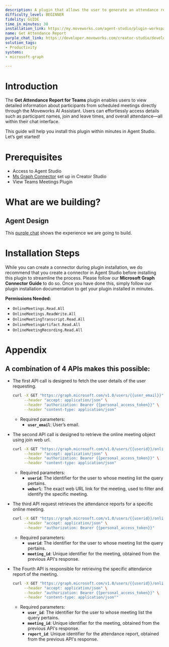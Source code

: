 ```yaml
---
description: A plugin that allows the user to generate an attendance report of a meet.
difficulty_level: BEGINNER
fidelity: GUIDE
time_in_minutes: 30
installation_link: https://my.moveworks.com/agent-studio/plugin-workspace/plugins?externalAssetId=923bcabf-f1ce-4049-a1b2-7e4b0c6b5801
name: Get Attendance Report
purple_chat_link: https://developer.moveworks.com/creator-studio/developer-tools/purple-chat/?conversation=%7B%22startTimestamp%22%3A%2211%3A43%2BAM%22%2C%22messages%22%3A%5B%7B%22parts%22%3A%5B%7B%22richText%22%3A%22Hi%2C+can+you+get+me+the+attendance+report+for+a+meeting%3F%22%7D%5D%2C%22role%22%3A%22user%22%7D%2C%7B%22parts%22%3A%5B%7B%22richText%22%3A%22Alright.+Please+provide+the+start+and+end+dates+for+the+range+you%27re+interested+in.%22%7D%5D%2C%22role%22%3A%22assistant%22%7D%2C%7B%22parts%22%3A%5B%7B%22richText%22%3A%22Let%27s+go+from+October+1st%2C+2023+to+October+7th%2C+2023.%22%7D%5D%2C%22role%22%3A%22user%22%7D%2C%7B%22parts%22%3A%5B%7B%22richText%22%3A%22Here+are+the+meetings+scheduled+between+October+1st+and+October+7th%3A%22%7D%2C%7B%22richText%22%3A%22%3Col%3E%5Cn++%3Cli%3E%3Cb%3EProject+Update%3C%2Fb%3E+on+October+2nd%2C+2023%3C%2Fli%3E%5Cn++%3Cli%3E%3Cb%3ETeam+Sync%3C%2Fb%3E+on+October+4th%2C+2023%3C%2Fli%3E%5Cn++%3Cli%3E%3Cb%3EClient+Review%3C%2Fb%3E+on+October+6th%2C+2023%3C%2Fli%3E%5Cn%3C%2Fol%3E%5CnPlease+choose+the+number+of+the+meeting+you+want+the+attendance+report+for.%22%7D%5D%2C%22role%22%3A%22assistant%22%7D%2C%7B%22parts%22%3A%5B%7B%22richText%22%3A%22I+want+the+attendance+report+for+the+%3Cb%3EProject+Update%3C%2Fb%3E+meeting%2C+which+is+option+1.%22%7D%5D%2C%22role%22%3A%22user%22%7D%2C%7B%22parts%22%3A%5B%7B%22richText%22%3A%22You+selected+the+%3Cb%3EProject+Update%3C%2Fb%3E+meeting+on+October+2nd%2C+2023.+Is+that+correct%3F%22%7D%5D%2C%22role%22%3A%22assistant%22%7D%2C%7B%22parts%22%3A%5B%7B%22richText%22%3A%22Yes%2C+that%27s+correct.%22%7D%5D%2C%22role%22%3A%22user%22%7D%2C%7B%22parts%22%3A%5B%7B%22reasoningSteps%22%3A%5B%7B%22richText%22%3A%22%3Cp%3ECalling+Ms+Graph+API+to+get+attendance+report%3C%2Fp%3E%22%2C%22status%22%3A%22pending%22%7D%5D%7D%5D%2C%22role%22%3A%22assistant%22%7D%2C%7B%22parts%22%3A%5B%7B%22richText%22%3A%22%3Cp%3EThe+attendance+report+for+the+Teams+meeting+%3Cstrong%3EProject+Update%3C%2Fstrong%3E+on+October+2nd%2C+2023+has+been+successfully+generated.+Here+are+the+updated+details%3A%3C%2Fp%3E%22%7D%2C%7B%22richText%22%3A%22%3Cp%3ETotal+Number+of+participants+for+this+meet+%3A+%26nbsp%3B2%3Cbr%3E%5Cn%3Cbr%3E%5Cn1.+%3Cstrong%3EAttendee+1%3C%2Fstrong%3E%3Cbr%3E%5Cn+%26nbsp%3B-+%3Cstrong%3ERole%3A%3C%2Fstrong%3E+Organizer%3Cbr%3E%5Cn+%26nbsp%3B-+%3Cstrong%3EEmail%3A%3C%2Fstrong%3E+%3Ca+href%3D%5C%22mailto%3Asvc-product-admin%40deepnets.onmicrosoft.com%5C%22+rel%3D%5C%22noopener+noreferrer%5C%22+target%3D%5C%22_blank%5C%22%3Eabc%40example.com%3C%2Fa%3E%3Cbr%3E%5Cn+%26nbsp%3B-+%3Cstrong%3ETotal+Attendance+Duration%3A%3C%2Fstrong%3E+5+minutes+and+40+seconds%3Cbr%3E%5Cn+%26nbsp%3B-+%3Cstrong%3EJoin+Time%3A%3C%2Fstrong%3E+March+28%2C+2025%2C+12%3A11+PM+IST%3Cbr%3E%5Cn+%26nbsp%3B-+%3Cstrong%3ELeave+Time%3A%3C%2Fstrong%3E+March+28%2C+2025%2C+12%3A16+PM+IST%3C%2Fp%3E%5Cn%3Cp%3E2.+%3Cstrong%3EAttendee+2%3C%2Fstrong%3E%3Cbr%3E%5Cn+%26nbsp%3B-+%3Cstrong%3ERole%3A%3C%2Fstrong%3E+Presenter%3Cbr%3E%5Cn+%26nbsp%3B-+%3Cstrong%3EEmail%3A%3C%2Fstrong%3E+%3Ca+href%3D%5C%22mailto%3Avijval.narayana%40moveworks.ai%5C%22+rel%3D%5C%22noopener+noreferrer%5C%22+target%3D%5C%22_blank%5C%22%3Exyz%40example.com%3C%2Fa%3E%3Cbr%3E%5Cn+%26nbsp%3B-+%3Cstrong%3ETotal+Attendance+Duration%3A%3C%2Fstrong%3E+2+minutes+and+17+seconds%3Cbr%3E%5Cn+%26nbsp%3B-+%3Cstrong%3EJoin+Time%3A%3C%2Fstrong%3E+March+28%2C+2025%2C+12%3A14+PM+IST%3Cbr%3E%5Cn+%26nbsp%3B-+%3Cstrong%3ELeave+Time%3A%3C%2Fstrong%3E+March+28%2C+2025%2C+12%3A16+PM+IST%3Cbr%3E%5Cn%3Cbr%3E%5CnIf+you+need+further+assistance+or+details%2C+feel+free+to+ask%21%3C%2Fp%3E%22%7D%2C%7B%22citations%22%3A%5B%7B%22citationTitle%22%3A%22Project+Update+Attendance+Report%22%2C%22connectorName%22%3A%22microsoft-graph%22%7D%5D%7D%5D%2C%22role%22%3A%22assistant%22%7D%2C%7B%22parts%22%3A%5B%7B%22richText%22%3A%22Thank+you%21%22%7D%5D%2C%22role%22%3A%22user%22%7D%2C%7B%22parts%22%3A%5B%7B%22richText%22%3A%22You%27re+welcome%21+If+you+have+any+more+questions%2C+just+let+me+know.%22%7D%5D%2C%22role%22%3A%22assistant%22%7D%5D%7D
solution_tags:
- Productivity
systems:
- microsoft-graph

---
```

# Introduction

The **Get Attendance Report for Teams** plugin enables users to view detailed information about participants from scheduled meetings directly through the Moveworks AI Assistant. Users can effortlessly access details such as participant names, join and leave times, and overall attendance—all within their chat interface.

This guide will help you install this plugin within minutes in Agent Studio. Let’s get started!

# Prerequisites

- Access to Agent Studio
- [Ms Graph Connector](https://developer.moveworks.com/creator-studio/resources/connector?id=microsoft-graph) set up in Creator Studio
- View Teams Meetings Plugin

# What are we building?

## Agent Design

This [purple chat](https://developer.moveworks.com/creator-studio/developer-tools/purple-chat/?conversation=%7B%22startTimestamp%22%3A%2211%3A43%2BAM%22%2C%22messages%22%3A%5B%7B%22parts%22%3A%5B%7B%22richText%22%3A%22Hi%2C+can+you+get+me+the+attendance+report+for+a+meeting%3F%22%7D%5D%2C%22role%22%3A%22user%22%7D%2C%7B%22parts%22%3A%5B%7B%22richText%22%3A%22Alright.+Please+provide+the+start+and+end+dates+for+the+range+you%27re+interested+in.%22%7D%5D%2C%22role%22%3A%22assistant%22%7D%2C%7B%22parts%22%3A%5B%7B%22richText%22%3A%22Let%27s+go+from+October+1st%2C+2023+to+October+7th%2C+2023.%22%7D%5D%2C%22role%22%3A%22user%22%7D%2C%7B%22parts%22%3A%5B%7B%22richText%22%3A%22Here+are+the+meetings+scheduled+between+October+1st+and+October+7th%3A%22%7D%2C%7B%22richText%22%3A%22%3Col%3E%5Cn++%3Cli%3E%3Cb%3EProject+Update%3C%2Fb%3E+on+October+2nd%2C+2023%3C%2Fli%3E%5Cn++%3Cli%3E%3Cb%3ETeam+Sync%3C%2Fb%3E+on+October+4th%2C+2023%3C%2Fli%3E%5Cn++%3Cli%3E%3Cb%3EClient+Review%3C%2Fb%3E+on+October+6th%2C+2023%3C%2Fli%3E%5Cn%3C%2Fol%3E%5CnPlease+choose+the+number+of+the+meeting+you+want+the+attendance+report+for.%22%7D%5D%2C%22role%22%3A%22assistant%22%7D%2C%7B%22parts%22%3A%5B%7B%22richText%22%3A%22I+want+the+attendance+report+for+the+%3Cb%3EProject+Update%3C%2Fb%3E+meeting%2C+which+is+option+1.%22%7D%5D%2C%22role%22%3A%22user%22%7D%2C%7B%22parts%22%3A%5B%7B%22richText%22%3A%22You+selected+the+%3Cb%3EProject+Update%3C%2Fb%3E+meeting+on+October+2nd%2C+2023.+Is+that+correct%3F%22%7D%5D%2C%22role%22%3A%22assistant%22%7D%2C%7B%22parts%22%3A%5B%7B%22richText%22%3A%22Yes%2C+that%27s+correct.%22%7D%5D%2C%22role%22%3A%22user%22%7D%2C%7B%22parts%22%3A%5B%7B%22reasoningSteps%22%3A%5B%7B%22richText%22%3A%22%3Cp%3ECalling+Ms+Graph+API+to+get+attendance+report%3C%2Fp%3E%22%2C%22status%22%3A%22pending%22%7D%5D%7D%5D%2C%22role%22%3A%22assistant%22%7D%2C%7B%22parts%22%3A%5B%7B%22richText%22%3A%22%3Cp%3EThe+attendance+report+for+the+Teams+meeting+%3Cstrong%3EProject+Update%3C%2Fstrong%3E+on+October+2nd%2C+2023+has+been+successfully+generated.+Here+are+the+updated+details%3A%3C%2Fp%3E%22%7D%2C%7B%22richText%22%3A%22%3Cp%3ETotal+Number+of+participants+for+this+meet+%3A+%26nbsp%3B2%3Cbr%3E%5Cn%3Cbr%3E%5Cn1.+%3Cstrong%3EAttendee+1%3C%2Fstrong%3E%3Cbr%3E%5Cn+%26nbsp%3B-+%3Cstrong%3ERole%3A%3C%2Fstrong%3E+Organizer%3Cbr%3E%5Cn+%26nbsp%3B-+%3Cstrong%3EEmail%3A%3C%2Fstrong%3E+%3Ca+href%3D%5C%22mailto%3Asvc-product-admin%40deepnets.onmicrosoft.com%5C%22+rel%3D%5C%22noopener+noreferrer%5C%22+target%3D%5C%22_blank%5C%22%3Eabc%40example.com%3C%2Fa%3E%3Cbr%3E%5Cn+%26nbsp%3B-+%3Cstrong%3ETotal+Attendance+Duration%3A%3C%2Fstrong%3E+5+minutes+and+40+seconds%3Cbr%3E%5Cn+%26nbsp%3B-+%3Cstrong%3EJoin+Time%3A%3C%2Fstrong%3E+March+28%2C+2025%2C+12%3A11+PM+IST%3Cbr%3E%5Cn+%26nbsp%3B-+%3Cstrong%3ELeave+Time%3A%3C%2Fstrong%3E+March+28%2C+2025%2C+12%3A16+PM+IST%3C%2Fp%3E%5Cn%3Cp%3E2.+%3Cstrong%3EAttendee+2%3C%2Fstrong%3E%3Cbr%3E%5Cn+%26nbsp%3B-+%3Cstrong%3ERole%3A%3C%2Fstrong%3E+Presenter%3Cbr%3E%5Cn+%26nbsp%3B-+%3Cstrong%3EEmail%3A%3C%2Fstrong%3E+%3Ca+href%3D%5C%22mailto%3Avijval.narayana%40moveworks.ai%5C%22+rel%3D%5C%22noopener+noreferrer%5C%22+target%3D%5C%22_blank%5C%22%3Exyz%40example.com%3C%2Fa%3E%3Cbr%3E%5Cn+%26nbsp%3B-+%3Cstrong%3ETotal+Attendance+Duration%3A%3C%2Fstrong%3E+2+minutes+and+17+seconds%3Cbr%3E%5Cn+%26nbsp%3B-+%3Cstrong%3EJoin+Time%3A%3C%2Fstrong%3E+March+28%2C+2025%2C+12%3A14+PM+IST%3Cbr%3E%5Cn+%26nbsp%3B-+%3Cstrong%3ELeave+Time%3A%3C%2Fstrong%3E+March+28%2C+2025%2C+12%3A16+PM+IST%3Cbr%3E%5Cn%3Cbr%3E%5CnIf+you+need+further+assistance+or+details%2C+feel+free+to+ask%21%3C%2Fp%3E%22%7D%2C%7B%22citations%22%3A%5B%7B%22citationTitle%22%3A%22Project+Update+Attendance+Report%22%2C%22connectorName%22%3A%22microsoft-graph%22%7D%5D%7D%5D%2C%22role%22%3A%22assistant%22%7D%2C%7B%22parts%22%3A%5B%7B%22richText%22%3A%22Thank+you%21%22%7D%5D%2C%22role%22%3A%22user%22%7D%2C%7B%22parts%22%3A%5B%7B%22richText%22%3A%22You%27re+welcome%21+If+you+have+any+more+questions%2C+just+let+me+know.%22%7D%5D%2C%22role%22%3A%22assistant%22%7D%5D%7D) shows the experience we are going to build.

# Installation Steps

While you can create a connector during plugin installation, we do recommend that you create a connector in Agent Studio before installing this plugin to streamline the process. Please follow our **Microsoft Graph Connector Guide** to do so. Once you have done this, simply follow our plugin installation documentation to get your plugin installed in minutes.

**Permissions Needed:**

- `OnlineMeetings.Read.All`
- `OnlineMeetings.ReadWrite.All`
- `OnlineMeetingTranscript.Read.All`
- `OnlineMeetingArtifact.Read.All`
- `OnlineMeetingRecording.Read.All`

# Appendix

## A combination of 4 APIs makes this possible:

- The first API call is designed to fetch the user details of the user requesting.
    
    ```bash
    curl -X GET "https://graph.microsoft.com/v1.0/users/{{user_email}}" \
         --header "accept: application/json" \
         --header "authorization: Bearer {{personal_access_token}}" \
         --header "content-type: application/json"
    ```
    
    - Required parameters:
        - **`user_email`**: User’s email.
- The second API call is designed to retrieve the online meeting object using join web url.
    
    ```bash
    curl -X GET "https://graph.microsoft.com/v1.0/users/{{userid}}/onlineMeetings/?$filter=JoinWebUrl eq '{{weburl}}'" \
         --header "accept: application/json" \
         --header "authorization: Bearer {{personal_access_token}}" \
         --header "content-type: application/json"
    ```
    
    - Required parameters:
        - **`userid`**: The identifier for the user to whose meeting list the query pertains.
        - **`weburl`**: The exact web URL link for the meeting, used to filter and identify the specific meeting.
- The third API request retrieves the attendance reports for a specific online meeting.
    
    ```bash
    curl -X GET "https://graph.microsoft.com/v1.0/users/{{userid}}/onlineMeetings/{{meeting_id}}/attendanceReports" \
         --header "accept: application/json" \
         --header "authorization: Bearer {{personal_access_token}}"
    ```
    
    - Required parameters:
        - **`userid`**: The identifier for the user to whose meeting list the query pertains.
        - **`meeting_id`**: Unique identifier for the meeting, obtained from the previous API's response.
- The Fourth API is responsible for retrieving the specific attendance report of the meeting.
    
    ```bash
    curl -X GET "https://graph.microsoft.com/v1.0/users/{{userid}}/onlineMeetings/{{meeting_id}}/attendanceReports/{{report_id}}?$expand=attendanceRecords" \
         --header "accept: application/json" \
         --header "authorization: Bearer {{personal_access_token}}" \
         --header "content-type: application/json""
    ```
    
    - Required parameters:
        - **`user_id`**: The identifier for the user to whose meeting list the query pertains.
        - **`meeting_id`**: Unique identifier for the meeting, obtained from the previous API's response.
        - **`report_id`**: Unique identifier for the attendance report, obtained from the previous API's response.